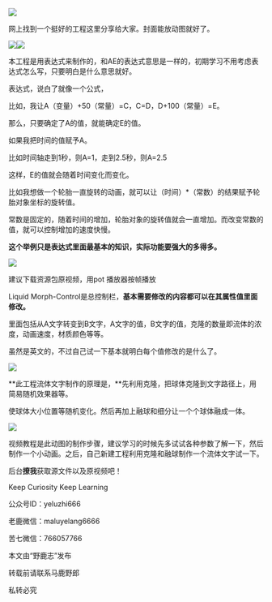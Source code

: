 ![](https://pic4.zhimg.com/v2-87adef7a8d907b8f3737134ea0a744f7_r.jpg)

网上找到一个挺好的工程这里分享给大家。封面能放动图就好了。

![](https://pic3.zhimg.com/v2-977f274ebe6fd0973a76fbf8904527ee_r.jpg)![](https://pic2.zhimg.com/v2-29972d51c8ff091e19931910625efd1d_r.jpg)

本工程是用表达式来制作的，和AE的表达式意思是一样的，初期学习不用考虑表达式怎么写，只要明白是什么意思就好。

表达式，说白了就像一个公式，

比如，我让A（变量）+50（常量）=C，C=D，D+100（常量）=E。

那么，只要确定了A的值，就能确定E的值。

如果我把时间的值赋予A。

比如时间轴走到1秒，则A=1，走到2.5秒，则A=2.5

这样，E的值就会随着时间变化而变化。

比如我想做一个轮胎一直旋转的动画，就可以让（时间）\*（常数）的结果赋予轮胎对象坐标的旋转值。

常数是固定的，随着时间的增加，轮胎对象的旋转值就会一直增加。而改变常数的值，就可以控制增加的速度快慢。

**这个举例只是表达式里面最基本的知识，实际功能要强大的多得多。**

[![](https://pic4.zhimg.com/80/v2-c791d34e018ad18f9c99eca576e57edf_b.jpg)](https://link.zhihu.com/?target=https%3A//www.zhihu.com/video/997947352715542528)

建议下载资源包原视频，用pot 播放器按帧播放

Liquid Morph-Control是总控制栏，**基本需要修改的内容都可以在其属性值里面修改。**

里面包括从A文字转变到B文字，A文字的值，B文字的值，克隆的数量即流体的浓度，动画速度，材质颜色等等。

虽然是英文的，不过自己试一下基本就明白每个值修改的是什么了。

![](https://pic4.zhimg.com/v2-76758a7d46640167dce4d56722b33c1b_r.jpg)

**此工程流体文字制作的原理是，**先利用克隆，把球体克隆到文字路径上，用简易随机效果器等。

使球体大小位置等随机变化。然后再加上融球和细分让一个个球体融成一体。

![](https://pic3.zhimg.com/v2-977f274ebe6fd0973a76fbf8904527ee_r.jpg)

视频教程是此动图的制作步骤，建议学习的时候先多试试各种参数了解一下，然后制作一个小动画。之后，自己新建工程利用克隆和融球制作一个流体文字试一下。

后台**撩我**获取源文件以及原视频吧！

Keep Curiosity Keep Learning

公众号ID：yeluzhi666

老鹿微信：maluyelang6666

苦七微信：766057766

本文由“野鹿志”发布

转载前请联系马鹿野郎

私转必究